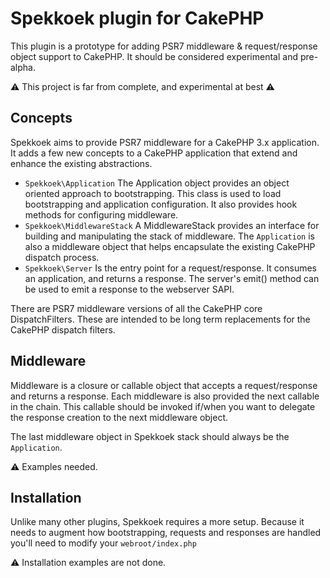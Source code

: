 # Spekkoek plugin for CakePHP

This plugin is a prototype for adding PSR7 middleware & request/response object
support to CakePHP. It should be considered experimental and pre-alpha.

:warning: This project is far from complete, and experimental at best :warning:

## Concepts

Spekkoek aims to provide PSR7 middleware for a CakePHP 3.x application. It adds
a few new concepts to a CakePHP application that extend and enhance the existing abstractions.

* `Spekkoek\Application` The Application object provides an object oriented
  approach to bootstrapping. This class is used to load bootstrapping and
  application configuration. It also provides hook methods for configuring
  middleware.
* `Spekkoek\MiddlewareStack` A MiddlewareStack provides an interface for
  building and manipulating the stack of middleware. The `Application` is also
  a middleware object that helps encapsulate the existing CakePHP dispatch
  process.
* `Spekkoek\Server` Is the entry point for a request/response. It consumes an
  application, and returns a response. The server's emit() method can be used
  to emit a response to the webserver SAPI.

There are PSR7 middleware versions of all the CakePHP core DispatchFilters.
These are intended to be long term replacements for the CakePHP dispatch
filters.

## Middleware

Middleware is a closure or callable object that accepts a request/response and
returns a response. Each middleware is also provided the next callable in the chain.
This callable should be invoked if/when you want to delegate the response creation to the
next middleware object.

The last middleware object in Spekkoek stack should always be the `Application`.

:warning: Examples needed.

## Installation

Unlike many other plugins, Spekkoek requires a more setup. Because it needs to augment how
bootstrapping, requests and responses are handled you'll need to modify your `webroot/index.php`

:warning: Installation examples are not done.
